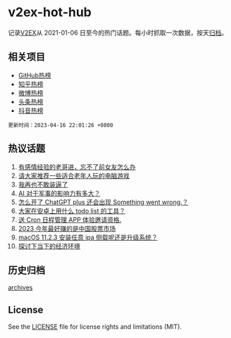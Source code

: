# v2ex-hot-hub

 记录[V2EX](https://www.v2ex.com/)从 2021-01-06 日至今的热门话题。每小时抓取一次数据，按天[归档](archives)。
 
 ## 相关项目

- [GitHub热榜](https://github.com/it985/github-hot-hub)
- [知乎热榜](https://github.com/it985/zhihu-hot-hub)
- [微博热榜](https://github.com/it985/weibo-hot-hub)
- [头条热榜](https://github.com/it985/toutiao-hot-hub)
- [抖音热榜](https://github.com/it985/douyin-hot-hub)


 `更新时间：2023-04-16 22:01:26 +0800`

## 热议话题

1. [有感情经验的老哥进，忘不了前女友怎么办](https://www.v2ex.com/t/932912)
1. [请大家推荐一些适合老年人玩的电脑游戏](https://www.v2ex.com/t/932826)
1. [我再也不敢装逼了](https://www.v2ex.com/t/932863)
1. [AI 对于军事的影响力有多大？](https://www.v2ex.com/t/932862)
1. [怎么开了 ChatGPT plus 还会出现 Something went wrong.？](https://www.v2ex.com/t/932930)
1. [大家在安卓上用什么 todo list 的工具？](https://www.v2ex.com/t/932849)
1. [送 Cron 日程管理 APP 体验邀请资格.](https://www.v2ex.com/t/932869)
1. [2023 今年最好赚的是中国股票市场](https://www.v2ex.com/t/932880)
1. [macOS 11.2.3 安装任意 ipa 侧载呢还是升级系统？](https://www.v2ex.com/t/932847)
1. [探讨下当下的经济环境](https://www.v2ex.com/t/932889)

## 历史归档

[archives](archives)

## License

See the [LICENSE](LICENSE) file for license rights and limitations (MIT).
